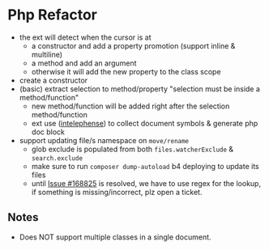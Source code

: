 # Php Refactor

- the ext will detect when the cursor is at
    - a constructor and add a property promotion (support inline & multiline)
    - a method and add an argument
    - otherwise it will add the new property to the class scope
- create a constructor
- (basic) extract selection to method/property "selection must be inside a method/function"
    - new method/function will be added right after the selection method/function
    - ext use ([intelephense](https://marketplace.visualstudio.com/items?itemName=bmewburn.vscode-intelephense-client)) to collect document symbols & generate php doc block
- support updating file/s namespace on `move/rename`
    - glob exclude is populated from both `files.watcherExclude` & `search.exclude`
    - make sure to run `composer dump-autoload` b4 deploying to update its files
    - until [Issue #168825](https://github.com/microsoft/vscode/issues/168825) is resolved, we have to use regex for the lookup, if something is missing/incorrect, plz open a ticket.

## Notes

- Does NOT support multiple classes in a single document.
